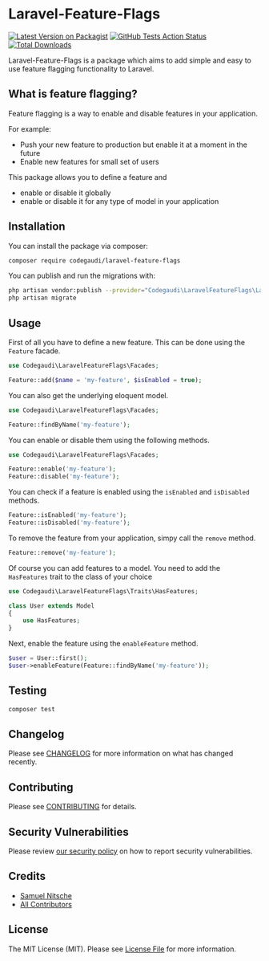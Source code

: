 # Laravel-Feature-Flags

[![Latest Version on Packagist](https://img.shields.io/packagist/v/codegaudi/laravel-feature-flags.svg?style=flat-square)](https://packagist.org/packages/codegaudi/laravel-feature-flags)
[![GitHub Tests Action Status](https://img.shields.io/github/workflow/status/codegaudi/laravel-feature-flags/Tests/main?style=flat-square)](https://github.com/codegaudi/laravel-feature-flags/actions?query=workflow%3ATests+branch%3Amain)
[![Total Downloads](https://img.shields.io/packagist/dt/codegaudi/laravel-feature-flags.svg?style=flat-square)](https://packagist.org/packages/codegaudi/laravel-feature-flags)

Laravel-Feature-Flags is a package which aims to add simple and easy to use feature flagging functionality to Laravel.

## What is feature flagging?

Feature flagging is a way to enable and disable features in your application.

For example:
* Push your new feature to production but enable it at a moment in the future
* Enable new features for small set of users

This package allows you to define a feature and
* enable or disable it globally
* enable or disable it for any type of model in your application

## Installation

You can install the package via composer:

```bash
composer require codegaudi/laravel-feature-flags
```

You can publish and run the migrations with:

```bash
php artisan vendor:publish --provider="Codegaudi\LaravelFeatureFlags\LaravelFeatureFlagsServiceProvider" --tag="migrations"
php artisan migrate
```

## Usage

First of all you have to define a new feature. This can be done using the `Feature` facade.
```php
use Codegaudi\LaravelFeatureFlags\Facades;

Feature::add($name = 'my-feature', $isEnabled = true);
```

You can also get the underlying eloquent model.
```php
use Codegaudi\LaravelFeatureFlags\Facades;

Feature::findByName('my-feature');
```

You can enable or disable them using the following methods.
```php
use Codegaudi\LaravelFeatureFlags\Facades;

Feature::enable('my-feature');
Feature::disable('my-feature');
```

You can check if a feature is enabled using the `isEnabled` and `isDisabled` methods.

```php
Feature::isEnabled('my-feature');
Feature::isDisabled('my-feature');
```

To remove the feature from your application, simpy call the `remove` method.

```php
Feature::remove('my-feature');
```

Of course you can add features to a model. You need to add the `HasFeatures` trait to the class of your choice

```php
use Codegaudi\LaravelFeatureFlags\Traits\HasFeatures;

class User extends Model
{
    use HasFeatures;
}
```

Next, enable the feature using the `enableFeature` method.

```php
$user = User::first();
$user->enableFeature(Feature::findByName('my-feature'));
```

## Testing

```bash
composer test
```

## Changelog

Please see [CHANGELOG](CHANGELOG.md) for more information on what has changed recently.

## Contributing

Please see [CONTRIBUTING](.github/CONTRIBUTING.md) for details.

## Security Vulnerabilities

Please review [our security policy](../../security/policy) on how to report security vulnerabilities.

## Credits

- [Samuel Nitsche](https://github.com/samuelnitsche)
- [All Contributors](../../contributors)

## License

The MIT License (MIT). Please see [License File](LICENSE.md) for more information.
